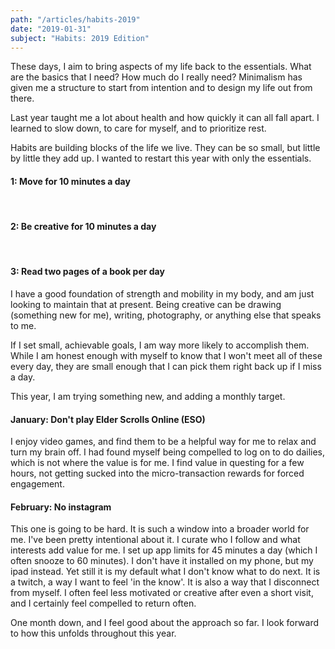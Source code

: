 ```yaml
---
path: "/articles/habits-2019"
date: "2019-01-31"
subject: "Habits: 2019 Edition"
---
```


These days, I aim to bring aspects of my life back to the essentials.  What are the basics that I need?  How much do I really need?  Minimalism has given me a structure to start from intention and to design my life out from there.

Last year taught me a lot about health and how quickly it can all fall apart.  I learned to slow down, to care for myself, and to prioritize rest.

Habits are building blocks of the life we live.  They can be so small, but little by little they add up.  I wanted to restart this year with only the essentials.

#### 1: Move for 10 minutes a day

<br>

#### 2: Be creative for 10 minutes a day

<br>

#### 3: Read two pages of a book per day

I have a good foundation of strength and mobility in my body, and am just looking to maintain that at present.
Being creative can be drawing (something new for me), writing, photography, or anything else that speaks to me.

If I set small, achievable goals, I am way more likely to accomplish them.  While I am honest enough with myself to know that I won't meet all of these every day, they are small enough that I can pick them right back up if I miss a day.


This year, I am trying something new, and adding a monthly target.

#### January: Don't play Elder Scrolls Online (ESO)

I enjoy video games, and find them to be a helpful way for me to relax and turn my brain off.  I had found myself being compelled to log on to do dailies, which is not where the value is for me.  I find value in questing for a few hours, not getting sucked into the micro-transaction rewards for forced engagement.

#### February: No instagram

This one is going to be hard.  It is such a window into a broader world for me.  I've been pretty intentional about it.  I curate who I follow and what interests add value for me.  I set up app limits for 45 minutes a day (which I often snooze to 60 minutes).  I don't have it installed on my phone, but my ipad instead.  Yet still it is my default what I don't know what to do next.  It is a twitch, a way I want to feel 'in the know'.  It is also a way that I disconnect from myself.  I often feel less motivated or creative after even a short visit, and I certainly feel compelled to return often.

One month down, and I feel good about the approach so far.  I look forward to how this unfolds throughout this year.